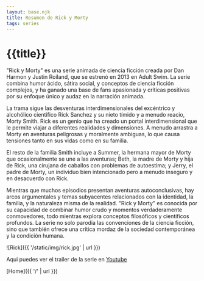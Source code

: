 ```yaml
---
layout: base.njk
title: Resumen de Rick y Morty
tags: series
---
```


# {{title}}

"Rick y Morty" es una serie animada de ciencia ficción creada por Dan Harmon y Justin Roiland, que se estrenó en 2013 en Adult Swim. La serie combina humor ácido, sátira social, y conceptos de ciencia ficción complejos, y ha ganado una base de fans apasionada y críticas positivas por su enfoque único y audaz en la narración animada.

La trama sigue las desventuras interdimensionales del excéntrico y alcohólico científico Rick Sanchez y su nieto tímido y a menudo reacio, Morty Smith. Rick es un genio que ha creado un portal interdimensional que le permite viajar a diferentes realidades y dimensiones. A menudo arrastra a Morty en aventuras peligrosas y moralmente ambiguas, lo que causa tensiones tanto en sus vidas como en su familia.

El resto de la familia Smith incluye a Summer, la hermana mayor de Morty que ocasionalmente se une a las aventuras; Beth, la madre de Morty y hija de Rick, una cirujana de caballos con problemas de autoestima; y Jerry, el padre de Morty, un individuo bien intencionado pero a menudo inseguro y en desacuerdo con Rick.

Mientras que muchos episodios presentan aventuras autoconclusivas, hay arcos argumentales y temas subyacentes relacionados con la identidad, la familia, y la naturaleza misma de la realidad. "Rick y Morty" es conocida por su capacidad de combinar humor crudo y momentos verdaderamente conmovedores, todo mientras explora conceptos filosóficos y científicos profundos. La serie no solo parodia las convenciones de la ciencia ficción, sino que también ofrece una crítica mordaz de la sociedad contemporánea y la condición humana.

![Rick]({{ '/static/img/rick.jpg' | url }})

Aqui puedes ver el trailer de la serie en [Youtube](https://youtu.be/BKYJ5AIOU9I?si=iDdxDwHRXVrX_nCj) 

[Home]({{ '/' | url }})

